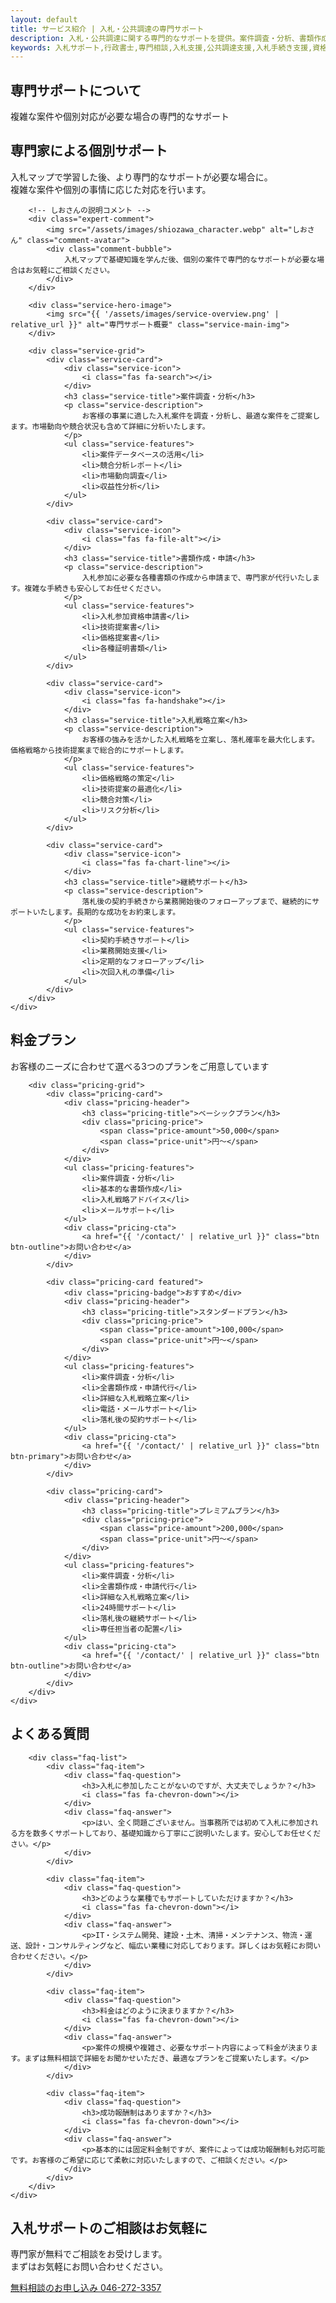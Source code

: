 ```yaml
---
layout: default
title: サービス紹介 | 入札・公共調達の専門サポート
description: 入札・公共調達に関する専門的なサポートを提供。案件調査・分析、書類作成・申請代行、入札戦略立案、継続サポートまで、お客様の入札成功をトータルで支援します。
keywords: 入札サポート,行政書士,専門相談,入札支援,公共調達支援,入札手続き支援,資格申請,書類作成
---
```


<!-- ページヘッダー -->
<section class="page-header">
    <div class="container">
        <h1 class="page-title">専門サポートについて</h1>
        <p class="page-subtitle">複雑な案件や個別対応が必要な場合の専門的なサポート</p>
    </div>
</section>

<!-- サポート概要 -->
<section class="service-overview">
    <div class="container">
        <div class="section-header">
            <h2 class="section-title">専門家による個別サポート</h2>
            <p class="section-subtitle">
                入札マップで学習した後、より専門的なサポートが必要な場合に。<br>
                複雑な案件や個別の事情に応じた対応を行います。
            </p>
        </div>
        
        <!-- しおさんの説明コメント -->
        <div class="expert-comment">
            <img src="/assets/images/shiozawa_character.webp" alt="しおさん" class="comment-avatar">
            <div class="comment-bubble">
                入札マップで基礎知識を学んだ後、個別の案件で専門的なサポートが必要な場合はお気軽にご相談ください。
            </div>
        </div>
        
        <div class="service-hero-image">
            <img src="{{ '/assets/images/service-overview.png' | relative_url }}" alt="専門サポート概要" class="service-main-img">
        </div>
        
        <div class="service-grid">
            <div class="service-card">
                <div class="service-icon">
                    <i class="fas fa-search"></i>
                </div>
                <h3 class="service-title">案件調査・分析</h3>
                <p class="service-description">
                    お客様の事業に適した入札案件を調査・分析し、最適な案件をご提案します。市場動向や競合状況も含めて詳細に分析いたします。
                </p>
                <ul class="service-features">
                    <li>案件データベースの活用</li>
                    <li>競合分析レポート</li>
                    <li>市場動向調査</li>
                    <li>収益性分析</li>
                </ul>
            </div>
            
            <div class="service-card">
                <div class="service-icon">
                    <i class="fas fa-file-alt"></i>
                </div>
                <h3 class="service-title">書類作成・申請</h3>
                <p class="service-description">
                    入札参加に必要な各種書類の作成から申請まで、専門家が代行いたします。複雑な手続きも安心してお任せください。
                </p>
                <ul class="service-features">
                    <li>入札参加資格申請書</li>
                    <li>技術提案書</li>
                    <li>価格提案書</li>
                    <li>各種証明書類</li>
                </ul>
            </div>
            
            <div class="service-card">
                <div class="service-icon">
                    <i class="fas fa-handshake"></i>
                </div>
                <h3 class="service-title">入札戦略立案</h3>
                <p class="service-description">
                    お客様の強みを活かした入札戦略を立案し、落札確率を最大化します。価格戦略から技術提案まで総合的にサポートします。
                </p>
                <ul class="service-features">
                    <li>価格戦略の策定</li>
                    <li>技術提案の最適化</li>
                    <li>競合対策</li>
                    <li>リスク分析</li>
                </ul>
            </div>
            
            <div class="service-card">
                <div class="service-icon">
                    <i class="fas fa-chart-line"></i>
                </div>
                <h3 class="service-title">継続サポート</h3>
                <p class="service-description">
                    落札後の契約手続きから業務開始後のフォローアップまで、継続的にサポートいたします。長期的な成功をお約束します。
                </p>
                <ul class="service-features">
                    <li>契約手続きサポート</li>
                    <li>業務開始支援</li>
                    <li>定期的なフォローアップ</li>
                    <li>次回入札の準備</li>
                </ul>
            </div>
        </div>
    </div>
</section>

<!-- 料金プラン -->
<section class="pricing">
    <div class="container">
        <div class="section-header">
            <h2 class="section-title">料金プラン</h2>
            <p class="section-subtitle">
                お客様のニーズに合わせて選べる3つのプランをご用意しています
            </p>
        </div>
        
        <div class="pricing-grid">
            <div class="pricing-card">
                <div class="pricing-header">
                    <h3 class="pricing-title">ベーシックプラン</h3>
                    <div class="pricing-price">
                        <span class="price-amount">50,000</span>
                        <span class="price-unit">円〜</span>
                    </div>
                </div>
                <ul class="pricing-features">
                    <li>案件調査・分析</li>
                    <li>基本的な書類作成</li>
                    <li>入札戦略アドバイス</li>
                    <li>メールサポート</li>
                </ul>
                <div class="pricing-cta">
                    <a href="{{ '/contact/' | relative_url }}" class="btn btn-outline">お問い合わせ</a>
                </div>
            </div>
            
            <div class="pricing-card featured">
                <div class="pricing-badge">おすすめ</div>
                <div class="pricing-header">
                    <h3 class="pricing-title">スタンダードプラン</h3>
                    <div class="pricing-price">
                        <span class="price-amount">100,000</span>
                        <span class="price-unit">円〜</span>
                    </div>
                </div>
                <ul class="pricing-features">
                    <li>案件調査・分析</li>
                    <li>全書類作成・申請代行</li>
                    <li>詳細な入札戦略立案</li>
                    <li>電話・メールサポート</li>
                    <li>落札後の契約サポート</li>
                </ul>
                <div class="pricing-cta">
                    <a href="{{ '/contact/' | relative_url }}" class="btn btn-primary">お問い合わせ</a>
                </div>
            </div>
            
            <div class="pricing-card">
                <div class="pricing-header">
                    <h3 class="pricing-title">プレミアムプラン</h3>
                    <div class="pricing-price">
                        <span class="price-amount">200,000</span>
                        <span class="price-unit">円〜</span>
                    </div>
                </div>
                <ul class="pricing-features">
                    <li>案件調査・分析</li>
                    <li>全書類作成・申請代行</li>
                    <li>詳細な入札戦略立案</li>
                    <li>24時間サポート</li>
                    <li>落札後の継続サポート</li>
                    <li>専任担当者の配置</li>
                </ul>
                <div class="pricing-cta">
                    <a href="{{ '/contact/' | relative_url }}" class="btn btn-outline">お問い合わせ</a>
                </div>
            </div>
        </div>
    </div>
</section>

<!-- よくある質問 -->
<section class="faq">
    <div class="container">
        <div class="section-header">
            <h2 class="section-title">よくある質問</h2>
        </div>
        
        <div class="faq-list">
            <div class="faq-item">
                <div class="faq-question">
                    <h3>入札に参加したことがないのですが、大丈夫でしょうか？</h3>
                    <i class="fas fa-chevron-down"></i>
                </div>
                <div class="faq-answer">
                    <p>はい、全く問題ございません。当事務所では初めて入札に参加される方を数多くサポートしており、基礎知識から丁寧にご説明いたします。安心してお任せください。</p>
                </div>
            </div>
            
            <div class="faq-item">
                <div class="faq-question">
                    <h3>どのような業種でもサポートしていただけますか？</h3>
                    <i class="fas fa-chevron-down"></i>
                </div>
                <div class="faq-answer">
                    <p>IT・システム開発、建設・土木、清掃・メンテナンス、物流・運送、設計・コンサルティングなど、幅広い業種に対応しております。詳しくはお気軽にお問い合わせください。</p>
                </div>
            </div>
            
            <div class="faq-item">
                <div class="faq-question">
                    <h3>料金はどのように決まりますか？</h3>
                    <i class="fas fa-chevron-down"></i>
                </div>
                <div class="faq-answer">
                    <p>案件の規模や複雑さ、必要なサポート内容によって料金が決まります。まずは無料相談で詳細をお聞かせいただき、最適なプランをご提案いたします。</p>
                </div>
            </div>
            
            <div class="faq-item">
                <div class="faq-question">
                    <h3>成功報酬制はありますか？</h3>
                    <i class="fas fa-chevron-down"></i>
                </div>
                <div class="faq-answer">
                    <p>基本的には固定料金制ですが、案件によっては成功報酬制も対応可能です。お客様のご希望に応じて柔軟に対応いたしますので、ご相談ください。</p>
                </div>
            </div>
        </div>
    </div>
</section>

<!-- CTA -->
<section class="cta">
    <div class="container">
        <div class="cta-content">
            <h2 class="cta-title">入札サポートのご相談はお気軽に</h2>
            <p class="cta-subtitle">
                専門家が無料でご相談をお受けします。<br>
                まずはお気軽にお問い合わせください。
            </p>
            <div class="cta-buttons">
                <a href="{{ '/contact/' | relative_url }}" class="btn btn-primary btn-large">
                    <i class="fas fa-phone"></i>
                    無料相談のお申し込み
                </a>
                <a href="tel:046-272-3357" class="btn btn-outline btn-large">
                    <i class="fas fa-phone"></i>
                    046-272-3357
                </a>
            </div>
        </div>
    </div>
</section>

